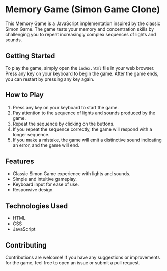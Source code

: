 # Memory Game (Simon Game Clone)

This Memory Game is a JavaScript implementation inspired by the classic Simon Game. The game tests your memory and concentration skills by challenging you to repeat increasingly complex sequences of lights and sounds.

## Getting Started

To play the game, simply open the `index.html` file in your web browser. Press any key on your keyboard to begin the game. After the game ends, you can restart by pressing any key again.

## How to Play

1. Press any key on your keyboard to start the game.
2. Pay attention to the sequence of lights and sounds produced by the game.
3. Repeat the sequence by clicking on the buttons.
4. If you repeat the sequence correctly, the game will respond with a longer sequence.
5. If you make a mistake, the game will emit a distinctive sound indicating an error, and the game will end.

## Features

- Classic Simon Game experience with lights and sounds.
- Simple and intuitive gameplay.
- Keyboard input for ease of use.
- Responsive design.

## Technologies Used

- HTML
- CSS
- JavaScript

## Contributing

Contributions are welcome! If you have any suggestions or improvements for the game, feel free to open an issue or submit a pull request.
